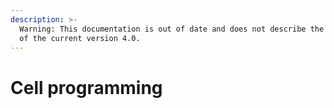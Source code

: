 ```yaml
---
description: >-
  Warning: This documentation is out of date and does not describe the behavior
  of the current version 4.0.
---
```


# Cell programming

